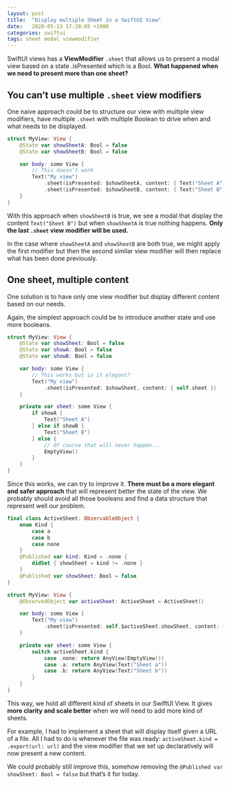 ```yaml
---
layout: post
title:  "Display multiple Sheet in a SwiftUI View"
date:   2020-05-13 17:38:05 +1000
categories: swiftui
tags: sheet modal viewmodifier
---
```

SwiftUI views has a **ViewModifier** `.sheet` that allows us to present a modal view based on a state .isPresented which is a Bool. **What happened when we need to present more than one sheet?**

## You can’t use multiple `.sheet` view modifiers

One naive approach could be to structure our view with multiple view modifiers, have multiple `.sheet` with multiple Boolean to drive when and what needs to be displayed.

```swift
struct MyView: View {
    @State var showSheetA: Bool = false
    @State var showSheetB: Bool = false

    var body: some View {
        // This doesn’t work
        Text("My view")
            .sheet(isPresented: $showSheetA, content: { Text("Sheet A") })
            .sheet(isPresented: $showSheetB, content: { Text("Sheet B") })
    }
}
```

With this approach when `showSheetB` is true, we see a modal that display the content `Text("Sheet B")` but when `showSheetA` is true nothing happens. **Only the last `.sheet` view modifier will be used.**

In the case where `showSheetA` and `showSheetB` are both true, we might apply the first modifier but then the second similar view modifier will then replace what has been done previously.

## One sheet, multiple content

One solution is to have only one view modifier but display different content based on our needs.

Again, the simplest approach could be to introduce another state and use more booleans.

```swift
struct MyView: View {
    @State var showSheet: Bool = false
    @State var showA: Bool = false
    @State var showB: Bool = false

    var body: some View {
        // This works but is it elegant?
        Text("My view")
            .sheet(isPresented: $showSheet, content: { self.sheet })
    }

    private var sheet: some View {
        if showA {
            Text("Sheet A")
        } else if showB {
            Text("Sheet B")
        } else {
            // Of course that will never happen...
            EmptyView()
        }
    }
}
```

Since this works, we can try to improve it. **There must be a more elegant and safer approach** that will represent better the state of the view. We probably should avoid all those booleans and find a data structure that represent well our problem.

```swift
final class ActiveSheet: ObservableObject {
    enum Kind {
        case a
        case b
        case none
    }
    @Published var kind: Kind = .none {
        didSet { showSheet = kind != .none }
    }
    @Published var showSheet: Bool = false
}

struct MyView: View {
    @ObservedObject var activeSheet: ActiveSheet = ActiveSheet()

    var body: some View {
        Text("My view")
            .sheet(isPresented: self.$activeSheet.showSheet, content: { self.sheet })
    }

    private var sheet: some View {
        switch activeSheet.kind {
            case .none: return AnyView(EmptyView())
            case .a: return AnyView(Text("Sheet a"))
            case .b: return AnyView(Text("Sheet b"))
        }
    }
}
```

This way, we hold all different kind of sheets in our SwiftUI View. It gives **more clarity and scale better** when we will need to add more kind of sheets.

For example, I had to implement a sheet that will display itself given a URL of a file. All I had to do is whenever the file was ready: `activeSheet.kind = .export(url: url)` and the view modifier that we set up declaratively will now present a new content.

We could probably still improve this, somehow removing the `@Published var showSheet: Bool = false` but that’s it for today.
